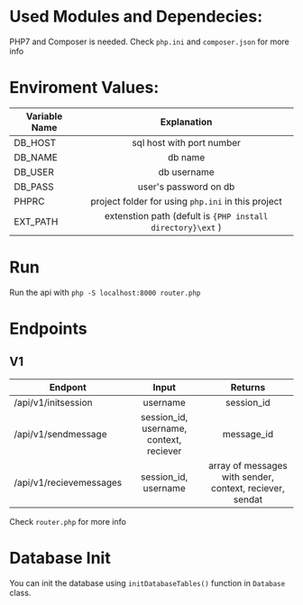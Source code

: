 # Used Modules and Dependecies:
PHP7 and Composer is needed. Check `php.ini` and `composer.json` for more info

# Enviroment Values:
| Variable Name | Explanation                                                |
| ------------- |:----------------------------------------------------------:|
| DB_HOST          | sql host with port number                                  |
| DB_NAME       | db name                                                    |
| DB_USER       | db username                                                |
| DB_PASS          | user's password on db                                      |
| PHPRC         | project folder for using `php.ini` in this project         |
| EXT_PATH      | extenstion path (defult is `{PHP install directory}\ext` ) |

 # Run
 Run the api with  `php -S localhost:8000 router.php`

 # Endpoints
 ## V1
| Endpont                 | Input                                    | Returns
| ----------------------- |:----------------------------------------:|:--------------------------------------:|
| /api/v1/initsession     | username                                 | session_id |
| /api/v1/sendmessage     | session_id, username, context, reciever  | message_id |
| /api/v1/recievemessages | session_id, username                     | array of messages with sender, context, reciever, sendat |

Check `router.php` for more info

# Database Init
You can init the database using `initDatabaseTables()` function in  `Database` class.